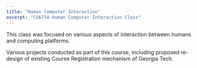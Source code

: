 ```yaml
---
title: "Human Computer Interaction"
excerpt: "CS6750 Human Computer Interaction Class"
---
```


This class was focused on various aspects of interaction between humans and computing platforms.

Various projects conducted as part of this course, including proposed re-design of existing Course Registration mechanism of Georgia Tech.
